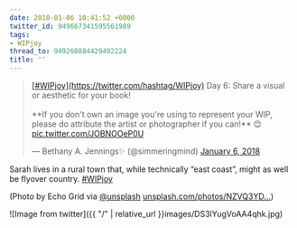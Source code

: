 ```yaml
---
date: 2018-01-06 10:41:52 +0000
twitter_id: 949667341595561989
tags:
- WIPjoy
thread_to: 949260884429492224
title: ''
---
```


<blockquote class="twitter-tweet"><p lang="en" dir="ltr"><a href="https://twitter.com/hashtag/WIPjoy?src=hash&amp;ref_src=twsrc%5Etfw">[#WIPjoy](https://twitter.com/hashtag/WIPjoy)</a> Day 6: Share a visual or aesthetic for your book!<br><br>**If you don&#39;t own an image you&#39;re using to represent your WIP, please do attribute the artist or photographer if you can!** 😊 <a href="https://t.co/JOBNOOeP0U">pic.twitter.com/JOBNOOeP0U</a></p>&mdash; Bethany A. Jennings✨ (@simmeringmind) <a href="https://twitter.com/simmeringmind/status/949508884959563777?ref_src=twsrc%5Etfw">January 6, 2018</a></blockquote>
<script async src="https://platform.twitter.com/widgets.js" charset="utf-8"></script>

Sarah lives in a rural town that, while technically “east coast”, might as well be flyover country. [#WIPjoy](https://twitter.com/hashtag/WIPjoy)

(Photo by Echo Grid via [@unsplash](https://twitter.com/unsplash) [unsplash.com/photos/NZVQ3YD…](https://unsplash.com/photos/NZVQ3YDlIa4)) 

![Image from twitter]({{ "/" | relative_url  }}images/DS3lYugVoAA4qhk.jpg)
